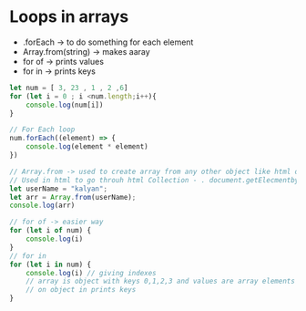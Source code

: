 # Loops in arrays

- .forEach -> to do something for each element
- Array.from(string) -> makes aaray
- for of  -> prints values
- for in -> prints keys
```js
let num = [ 3, 23 , 1 , 2 ,6]
for (let i = 0 ; i <num.length;i++){
    console.log(num[i])
}

// For Each loop
num.forEach((element) => {
    console.log(element * element)
})

// Array.from -> used to create array from any other object like html object
// Used in html to go throuh html Collection - . document.getElecmentbyCLassName("input")
let userName = "kalyan";
let arr = Array.from(userName);
console.log(arr)

// for of -> easier way
for (let i of num) {
    console.log(i)
}
// for in
for (let i in num) {
    console.log(i) // giving indexes
    // array is object with keys 0,1,2,3 and values are array elements
    // on object in prints keys
}
```